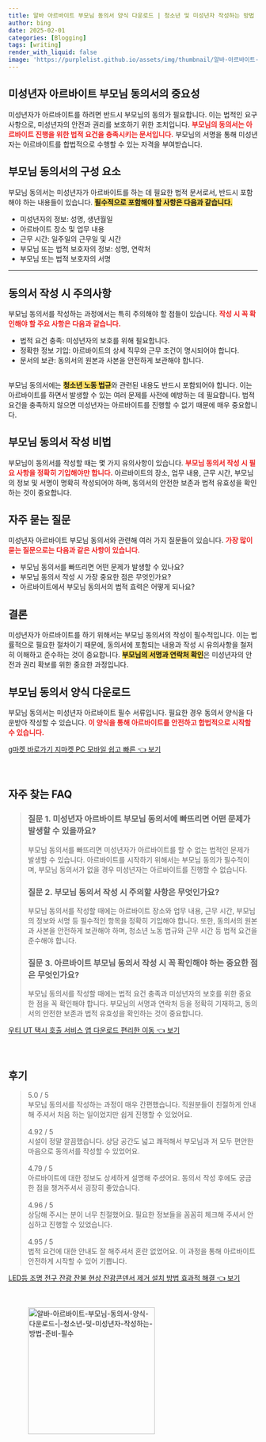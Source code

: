 ```yaml
---
title: 알바 아르바이트 부모님 동의서 양식 다운로드 | 청소년 및 미성년자 작성하는 방법 준비 필수
author: bing
date: 2025-02-01
categories: [Blogging]
tags: [writing]
render_with_liquid: false
image: 'https://purplelist.github.io/assets/img/thumbnail/알바-아르바이트-부모님-동의서-양식-다운로드-|-청소년-및-미성년자-작성하는-방법-준비-필수.webp'
---
```



<h2 id='미성년자_아르바이트_부모님_동의서의_중요성'>미성년자 아르바이트 부모님 동의서의 중요성</h2>

<p>미성년자가 아르바이트를 하려면 반드시 부모님의 동의가 필요합니다. 이는 법적인 요구사항으로, 미성년자의 안전과 권리를 보호하기 위한 조치입니다. <b><span style="color: #ee2323;">부모님의 동의서는 아르바이트 진행을 위한 법적 요건을 충족시키는 문서입니다.</span></b> 부모님의 서명을 통해 미성년자는 아르바이트를 합법적으로 수행할 수 있는 자격을 부여받습니다.</p>

<h2 id='부모님_동의서의_구성요소'>부모님 동의서의 구성 요소</h2>

<p>부모님 동의서는 미성년자가 아르바이트를 하는 데 필요한 법적 문서로서, 반드시 포함해야 하는 내용들이 있습니다. <b><span style="background-color: #ffe066;">필수적으로 포함해야 할 사항은 다음과 같습니다.</span></b></p>

<ul>
    <li>미성년자의 정보: 성명, 생년월일</li>
    <li>아르바이트 장소 및 업무 내용</li>
    <li>근무 시간: 일주일의 근무일 및 시간</li>
    <li>부모님 또는 법적 보호자의 정보: 성명, 연락처</li>
    <li>부모님 또는 법적 보호자의 서명</li>
</ul>

<hr />

<h2 id='동의서_작성시_주의사항'>동의서 작성 시 주의사항</h2>

<p>부모님 동의서를 작성하는 과정에서는 특히 주의해야 할 점들이 있습니다. <b><span style="color: #ee2323;">작성 시 꼭 확인해야 할 주요 사항은 다음과 같습니다.</span></b></p>

<ul>
    <li>법적 요건 충족: 미성년자의 보호를 위해 필요합니다.</li>
    <li>정확한 정보 기입: 아르바이트의 상세 직무와 근무 조건이 명시되어야 합니다.</li>
    <li>문서의 보관: 동의서의 원본과 사본을 안전하게 보관해야 합니다.</li>
</ul>

<h2 id='법적_요건_준수'></h2>

<p>부모님 동의서에는 <b><span style="background-color: #ffe066;">청소년 노동 법규</span></b>와 관련된 내용도 반드시 포함되어야 합니다. 이는 아르바이트를 하면서 발생할 수 있는 여러 문제를 사전에 예방하는 데 필요합니다. 법적 요건을 충족하지 않으면 미성년자는 아르바이트를 진행할 수 없기 때문에 매우 중요합니다.</p>

<h2 id='부모님_동의서_작성_비법'>부모님 동의서 작성 비법</h2>

<p>부모님이 동의서를 작성할 때는 몇 가지 유의사항이 있습니다. <b><span style="color: #ee2323;">부모님 동의서 작성 시 필요 사항을 정확히 기입해야만 합니다.</span></b> 아르바이트의 장소, 업무 내용, 근무 시간, 부모님의 정보 및 서명이 명확히 작성되어야 하며, 동의서의 안전한 보존과 법적 유효성을 확인하는 것이 중요합니다.</p>

<h2 id='자주_묻는_질문'>자주 묻는 질문</h2>

<p>미성년자 아르바이트 부모님 동의서와 관련해 여러 가지 질문들이 있습니다. <b><span style="color: #ee2323;">가장 많이 묻는 질문으로는 다음과 같은 사항이 있습니다.</span></b></p>

<ul>
    <li>부모님 동의서를 빠뜨리면 어떤 문제가 발생할 수 있나요?</li>
    <li>부모님 동의서 작성 시 가장 중요한 점은 무엇인가요?</li>
    <li>아르바이트에서 부모님 동의서의 법적 효력은 어떻게 되나요?</li>
</ul>

<h2 id='결론'>결론</h2>

<p>미성년자가 아르바이트를 하기 위해서는 부모님 동의서의 작성이 필수적입니다. 이는 법률적으로 필요한 절차이기 때문에, 동의서에 포함되는 내용과 작성 시 유의사항을 철저히 이해하고 준수하는 것이 중요합니다. <b><span style="background-color: #ffe066;">부모님의 서명과 연락처 확인</span></b>은 미성년자의 안전과 권리 확보를 위한 중요한 과정입니다.</p>

<h2 id='부모님_동의서_양식_다운로드'>부모님 동의서 양식 다운로드</h2>

<p>부모님 동의서는 미성년자 아르바이트 필수 서류입니다. 필요한 경우 동의서 양식을 다운받아 작성할 수 있습니다. <b><span style="color: #ee2323;">이 양식을 통해 아르바이트를 안전하고 합법적으로 시작할 수 있습니다.</span></b></p>


<p><a class="click-button" title="g마켓 바로가기 지마켓 PC 모바일 쉽고 빠른" href="https://purplelist.github.io/posts/g%EB%A7%88%EC%BC%93-%EB%B0%94%EB%A1%9C%EA%B0%80%EA%B8%B0-%EC%A7%80%EB%A7%88%EC%BC%93-PC-%EB%AA%A8%EB%B0%94%EC%9D%BC-%EC%89%BD%EA%B3%A0-%EB%B9%A0%EB%A5%B8/" rel="dofollow">g마켓 바로가기 지마켓 PC 모바일 쉽고 빠른 👈 보기</a></p><br>
<h2 id='자주_찾는_FAQ'>자주 찾는 FAQ</h2>
<div itemscope="" itemtype="https://schema.org/FAQPage"> 
<blockquote> 
<div itemscope="" itemprop="mainEntity" itemtype="https://schema.org/Question"> 
<h3 itemprop="name">질문 1. 미성년자 아르바이트 부모님 동의서에 빠뜨리면 어떤 문제가 발생할 수 있을까요?</h3> 
<div itemscope="" itemprop="acceptedAnswer" itemtype="https://schema.org/Answer"> 
<span itemprop="text"> 
<p>부모님 동의서를 빠뜨리면 미성년자가 아르바이트를 할 수 없는 법적인 문제가 발생할 수 있습니다. 아르바이트를 시작하기 위해서는 부모님 동의가 필수적이며, 부모님 동의서가 없을 경우 미성년자는 아르바이트를 진행할 수 없습니다.</p> 
</span> 
</div> 
</div> 
<div itemscope="" itemprop="mainEntity" itemtype="https://schema.org/Question"> 
<h3 itemprop="name">질문 2. 부모님 동의서 작성 시 주의할 사항은 무엇인가요?</h3> 
<div itemscope="" itemprop="acceptedAnswer" itemtype="https://schema.org/Answer"> 
<span itemprop="text"> 
<p>부모님 동의서를 작성할 때에는 아르바이트 장소와 업무 내용, 근무 시간, 부모님의 정보와 서명 등 필수적인 항목을 정확히 기입해야 합니다. 또한, 동의서의 원본과 사본을 안전하게 보관해야 하며, 청소년 노동 법규와 근무 시간 등 법적 요건을 준수해야 합니다.</p> 
</span> 
</div> 
</div> 
<div itemscope="" itemprop="mainEntity" itemtype="https://schema.org/Question"> 
<h3 itemprop="name">질문 3. 아르바이트 부모님 동의서 작성 시 꼭 확인해야 하는 중요한 점은 무엇인가요?</h3> 
<div itemscope="" itemprop="acceptedAnswer" itemtype="https://schema.org/Answer"> 
<span itemprop="text"> 
<p>부모님 동의서를 작성할 때에는 법적 요건 충족과 미성년자의 보호를 위한 중요한 점을 꼭 확인해야 합니다. 부모님의 서명과 연락처 등을 정확히 기재하고, 동의서의 안전한 보존과 법적 유효성을 확인하는 것이 중요합니다.</p> 
</span> 
</div> 
</div> 
</blockquote> 
</div>
<p><a class="click-button" title="우티 UT 택시 호출 서비스 앱 다운로드 편리한 이동" href="https://purplelist.github.io/posts/%EC%9A%B0%ED%8B%B0-UT-%ED%83%9D%EC%8B%9C-%ED%98%B8%EC%B6%9C-%EC%84%9C%EB%B9%84%EC%8A%A4-%EC%95%B1-%EB%8B%A4%EC%9A%B4%EB%A1%9C%EB%93%9C-%ED%8E%B8%EB%A6%AC%ED%95%9C-%EC%9D%B4%EB%8F%99/" rel="dofollow">우티 UT 택시 호출 서비스 앱 다운로드 편리한 이동 👈 보기</a></p><br>
<h2 id='후기'>후기</h2>
<div itemscope itemtype="https://schema.org/Product">
  <blockquote>
  <div itemprop="review" itemscope itemtype="https://schema.org/Review">
      <div itemprop="reviewRating" itemscope itemtype="https://schema.org/Rating"> <span itemprop="ratingValue">5.0</span> / <span itemprop="bestRating">5</span> </div>
      <span itemprop="reviewBody">부모님 동의서를 작성하는 과정이 매우 간편했습니다. 직원분들이 친절하게 안내해 주셔서 처음 하는 일이었지만 쉽게 진행할 수 있었어요.</span>
  </div>
  <br>
  <div itemprop="review" itemscope itemtype="https://schema.org/Review">
      <div itemprop="reviewRating" itemscope itemtype="https://schema.org/Rating"> <span itemprop="ratingValue">4.92</span> / <span itemprop="bestRating">5</span> </div>
      <span itemprop="reviewBody">시설이 정말 깔끔했습니다. 상담 공간도 넓고 쾌적해서 부모님과 저 모두 편안한 마음으로 동의서를 작성할 수 있었어요.</span>
  </div>
  <br>
  <div itemprop="review" itemscope itemtype="https://schema.org/Review">
      <div itemprop="reviewRating" itemscope itemtype="https://schema.org/Rating"> <span itemprop="ratingValue">4.79</span> / <span itemprop="bestRating">5</span> </div>
      <span itemprop="reviewBody">아르바이트에 대한 정보도 상세하게 설명해 주셨어요. 동의서 작성 후에도 궁금한 점을 챙겨주셔서 굉장히 좋았습니다.</span>
  </div>
  <br>
  <div itemprop="review" itemscope itemtype="https://schema.org/Review">
      <div itemprop="reviewRating" itemscope itemtype="https://schema.org/Rating"> <span itemprop="ratingValue">4.96</span> / <span itemprop="bestRating">5</span> </div>
      <span itemprop="reviewBody">상담해 주시는 분이 너무 친절했어요. 필요한 정보들을 꼼꼼히 체크해 주셔서 안심하고 진행할 수 있었습니다.</span>
  </div>
  <br>
  <div itemprop="review" itemscope itemtype="https://schema.org/Review">
      <div itemprop="reviewRating" itemscope itemtype="https://schema.org/Rating"> <span itemprop="ratingValue">4.95</span> / <span itemprop="bestRating">5</span> </div>
      <span itemprop="reviewBody">법적 요건에 대한 안내도 잘 해주셔서 혼란 없었어요. 이 과정을 통해 아르바이트 안전하게 시작할 수 있어 기쁩니다.</span>
  </div>
  </blockquote>
</div>
<p><a class="click-button" title="LED등 조명 전구 잔광 잔불 현상 잔광콘덴서 제거 설치 방법 효과적 해결" href="https://purplelist.github.io/posts/LED%EB%93%B1-%EC%A1%B0%EB%AA%85-%EC%A0%84%EA%B5%AC-%EC%9E%94%EA%B4%91-%EC%9E%94%EB%B6%88-%ED%98%84%EC%83%81-%EC%9E%94%EA%B4%91%EC%BD%98%EB%8D%B4%EC%84%9C-%EC%A0%9C%EA%B1%B0-%EC%84%A4%EC%B9%98-%EB%B0%A9%EB%B2%95-%ED%9A%A8%EA%B3%BC%EC%A0%81-%ED%95%B4%EA%B2%B0/" rel="dofollow">LED등 조명 전구 잔광 잔불 현상 잔광콘덴서 제거 설치 방법 효과적 해결 👈 보기</a></p><br>
<figure class="image"><img src="https://purplelist.github.io/assets/img/thumbnail/알바-아르바이트-부모님-동의서-양식-다운로드-|-청소년-및-미성년자-작성하는-방법-준비-필수.webp" alt="알바-아르바이트-부모님-동의서-양식-다운로드-|-청소년-및-미성년자-작성하는-방법-준비-필수" width="256" height="256"></figure>